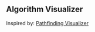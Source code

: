 ## Algorithm Visualizer

Inspired by: [Pathfinding Visualizer](https://clementmihailescu.github.io/Pathfinding-Visualizer/#)
